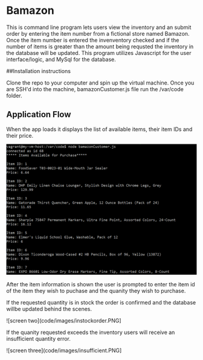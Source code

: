 # Bamazon
This is command line program lets users view the inventory and an submit order by entering the item number from a fictional store named Bamazon. Once the item number is entered the invenventory checked and if the number of items is greater than the amount being requsted the inventory in the database will be updated.  This program utilizes Javascript for the user interface/logic, and MySql for the database.

##Installation instructions

Clone the repo to your computer and spin up the virtual machine.   Once you are SSH'd into the machine, bamazonCustomer.js file run the /var/code folder.

##  Application Flow

When the app loads it displays the list of available items, their item IDs and their price.

![screen one](code/images/bamazon%20inventory%20screen.PNG)

After the item information is shown the user is prompted to enter the item id of the item they wish to puchase and the quanity they wish to purchase.

If the requested quantity is in stock the order is confirmed and the database willbe updated behind the scenes.

![screen two](code/images/instockorder.PNG]

If the quanity requested exceeds the inventory users will receive an insufficient quantity error.

![screen three](code/images/insufficient.PNG]




    
